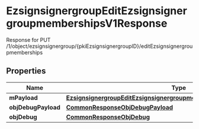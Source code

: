 

# EzsignsignergroupEditEzsignsignergroupmembershipsV1Response

Response for PUT /1/object/ezsignsignergroup/{pkiEzsignsignergroupID}/editEzsignsignergroupmemberships

## Properties

| Name | Type | Description | Notes |
|------------ | ------------- | ------------- | -------------|
|**mPayload** | [**EzsignsignergroupEditEzsignsignergroupmembershipsV1ResponseMPayload**](EzsignsignergroupEditEzsignsignergroupmembershipsV1ResponseMPayload.md) |  |  |
|**objDebugPayload** | [**CommonResponseObjDebugPayload**](CommonResponseObjDebugPayload.md) |  |  [optional] |
|**objDebug** | [**CommonResponseObjDebug**](CommonResponseObjDebug.md) |  |  [optional] |



